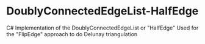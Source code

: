 # DoublyConnectedEdgeList-HalfEdge
 C# Implementation of the DoublyConnectedEdgeList or "HalfEdge"
 Used for the "FlipEdge" approach to do Delunay triangulation 
